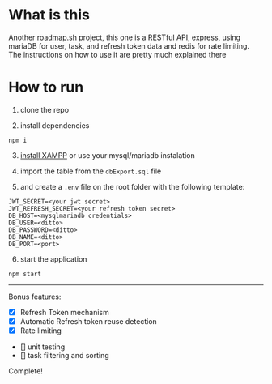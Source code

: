 # What is this

Another [roadmap.sh](https://roadmap.sh/projects/todo-list-api) project, this one is a RESTful API, express, using mariaDB for user, task, and refresh token data and redis for rate limiting.
The instructions on how to use it are pretty much explained there

# How to run

1. clone the repo

2. install dependencies

```console
npm i
```
3. [install XAMPP](https://www.apachefriends.org/download.html) or use your mysql/mariadb instalation

4. import the table from the `dbExport.sql` file

5. and create a `.env` file on the root folder with the following template:
```env
JWT_SECRET=<your jwt secret>
JWT_REFRESH_SECRET=<your refresh token secret>
DB_HOST=<mysqlmariadb credentials>
DB_USER=<ditto>
DB_PASSWORD=<ditto>
DB_NAME=<ditto>
DB_PORT=<port>
```

6. start the application
```console
npm start
```

---

Bonus features:
- [x] Refresh Token mechanism
- [x] Automatic Refresh token reuse detection
- [x] Rate limiting
- [] unit testing
- [] task filtering and sorting

Complete!
